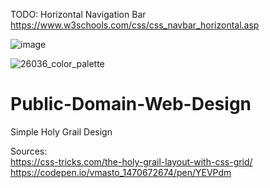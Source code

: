 TODO: Horizontal Navigation Bar
https://www.w3schools.com/css/css_navbar_horizontal.asp


![image](https://user-images.githubusercontent.com/21064622/128612620-f83517ba-bd8b-4295-a011-ca8af522a75a.png)


![26036_color_palette](https://user-images.githubusercontent.com/21064622/128612609-345ca37c-6280-4b38-b8e9-64471728d3f6.jpg)
# Public-Domain-Web-Design
Simple Holy Grail Design


Sources:  
https://css-tricks.com/the-holy-grail-layout-with-css-grid/
https://codepen.io/vmasto_1470672674/pen/YEVPdm
